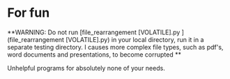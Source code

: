 # For fun
**WARNING: Do not run [file_rearrangement \[VOLATILE\].py ](file_rearrangement \[VOLATILE\].py) in your local directory, run it in a separate testing directory. I causes more complex file types, such as pdf's, word documents and presentations, to become corrupted **

Unhelpful programs for absolutely none of your needs.
